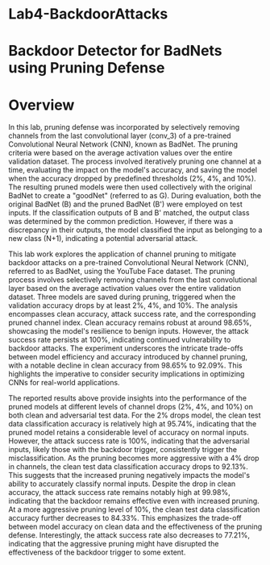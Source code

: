 # Lab4-BackdoorAttacks
# Backdoor Detector for BadNets using Pruning Defense
# Overview


In this lab, pruning defense was incorporated by selectively removing channels from the last convolutional layer (conv_3) of a pre-trained Convolutional Neural Network (CNN), known as BadNet. The pruning criteria were based on the average activation values over the entire validation dataset. The process involved iteratively pruning one channel at a time, evaluating the impact on the model's accuracy, and saving the model when the accuracy dropped by predefined thresholds (2%, 4%, and 10%). The resulting pruned models were then used collectively with the original BadNet to create a "goodNet" (referred to as G). During evaluation, both the original BadNet (B) and the pruned BadNet (B') were employed on test inputs. If the classification outputs of B and B' matched, the output class was determined by the common prediction. However, if there was a discrepancy in their outputs, the model classified the input as belonging to a new class (N+1), indicating a potential adversarial attack.

 
This lab work explores the application of channel pruning to mitigate backdoor attacks on a pre-trained Convolutional Neural Network (CNN), referred to as BadNet, using the YouTube Face dataset. The pruning process involves selectively removing channels from the last convolutional layer based on the average activation values over the entire validation dataset. Three models are saved during pruning, triggered when the validation accuracy drops by at least 2%, 4%, and 10%. The analysis encompasses clean accuracy, attack success rate, and the corresponding pruned channel index. Clean accuracy remains robust at around 98.65%, showcasing the model's resilience to benign inputs. However, the attack success rate persists at 100%, indicating continued vulnerability to backdoor attacks. The experiment underscores the intricate trade-offs between model efficiency and accuracy introduced by channel pruning, with a notable decline in clean accuracy from 98.65% to 92.09%. This highlights the imperative to consider security implications in optimizing CNNs for real-world applications.

 

The reported results above provide insights into the performance of the pruned models at different levels of channel drops (2%, 4%, and 10%) on both clean and adversarial test data. For the 2% drops model, the clean test data classification accuracy is relatively high at 95.74%, indicating that the pruned model retains a considerable level of accuracy on normal inputs. However, the attack success rate is 100%, indicating that the adversarial inputs, likely those with the backdoor trigger, consistently trigger the misclassification. As the pruning becomes more aggressive with a 4% drop in channels, the clean test data classification accuracy drops to 92.13%. This suggests that the increased pruning negatively impacts the model's ability to accurately classify normal inputs. Despite the drop in clean accuracy, the attack success rate remains notably high at 99.98%, indicating that the backdoor remains effective even with increased pruning. At a more aggressive pruning level of 10%, the clean test data classification accuracy further decreases to 84.33%. This emphasizes the trade-off between model accuracy on clean data and the effectiveness of the pruning defense. Interestingly, the attack success rate also decreases to 77.21%, indicating that the aggressive pruning might have disrupted the effectiveness of the backdoor trigger to some extent.
 

